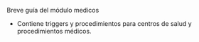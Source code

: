 Breve guía del módulo medicos

- Contiene triggers y procedimientos para centros de salud y procedimientos médicos.

